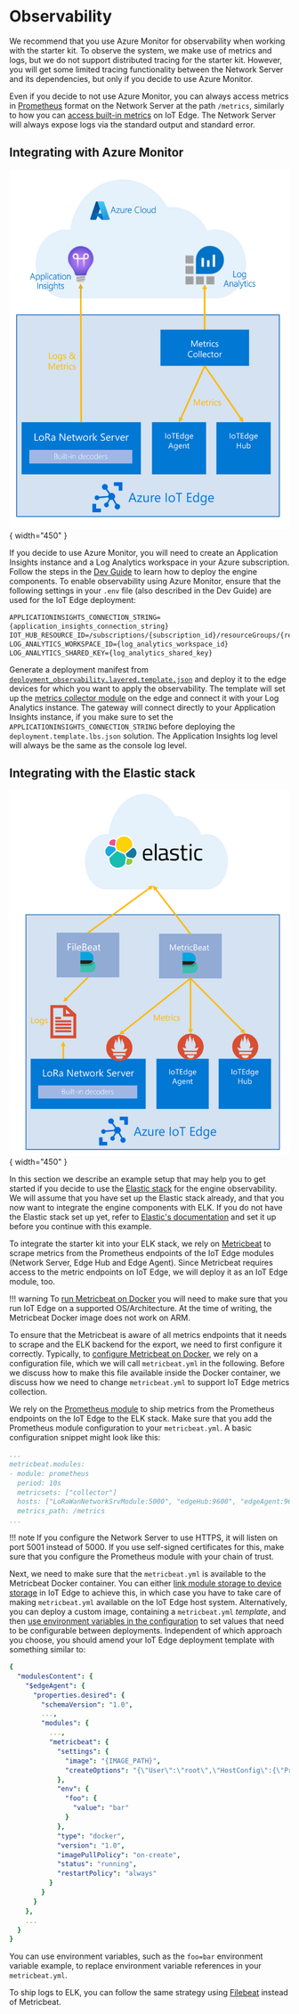 # Observability

We recommend that you use Azure Monitor for observability when working with the starter kit. To observe the system, we make use of metrics and logs, but we do not support distributed tracing for the starter kit. However, you will get some limited tracing functionality between the Network Server and its dependencies, but only if you decide to use Azure Monitor.

Even if you decide to not use Azure Monitor, you can always access metrics in [Prometheus](https://prometheus.io/docs/introduction/overview/) format on the Network Server at the path `/metrics`, similarly to how you can [access built-in metrics](https://docs.microsoft.com/en-us/azure/iot-edge/how-to-access-built-in-metrics?view=iotedge-2020-11) on IoT Edge. The Network Server will always expose logs via the standard output and standard error.

## Integrating with Azure Monitor

![Observability with Azure App Insights and Log Analytics](../images/observability-azure.png){ width="450" }

If you decide to use Azure Monitor, you will need to create an Application Insights instance and a Log Analytics workspace in your Azure subscription. Follow the steps in the [Dev Guide](devguide.md) to learn how to deploy the engine components. To enable observability using Azure Monitor, ensure that the following settings in your `.env` file (also described in the Dev Guide) are used for the IoT Edge deployment:

```{bash}
APPLICATIONINSIGHTS_CONNECTION_STRING={application_insights_connection_string}
IOT_HUB_RESOURCE_ID=/subscriptions/{subscription_id}/resourceGroups/{resource_group}/providers/Microsoft.Devices/IotHubs/{iot_hub_name}
LOG_ANALYTICS_WORKSPACE_ID={log_analytics_workspace_id}
LOG_ANALYTICS_SHARED_KEY={log_analytics_shared_key}
```

Generate a deployment manifest from [`deployment_observability.layered.template.json`](https://github.com/Azure/iotedge-lorawan-starterkit/blob/dev/LoRaEngine/deployment_observability.layered.template.json) and deploy it to the edge devices for which you want to apply the observability. The template will set up the [metrics collector module](https://docs.microsoft.com/en-us/azure/iot-edge/how-to-collect-and-transport-metrics?view=iotedge-2020-11&tabs=iothub#metrics-collector-module) on the edge and connect it with your Log Analytics instance. The gateway will connect directly to your Application Insights instance, if you make sure to set the `APPLICATIONINSIGHTS_CONNECTION_STRING` before deploying the `deployment.template.lbs.json` solution. The Application Insights log level will always be the same as the console log level.

## Integrating with the Elastic stack

![Observability with ELK](../images/observability-elk.png){ width="450" }

In this section we describe an example setup that may help you to get started if you decide to use the [Elastic stack](https://www.elastic.co/elastic-stack/) for the engine observability. We will assume that you have set up the Elastic stack already, and that you now want to integrate the engine components with ELK. If you do not have the Elastic stack set up yet, refer to [Elastic's documentation](https://www.elastic.co/guide/index.html) and set it up before you continue with this example.

To integrate the starter kit into your ELK stack, we rely on [Metricbeat](https://www.elastic.co/beats/metricbeat) to scrape metrics from the Prometheus endpoints of the  IoT Edge modules (Network Server, Edge Hub and Edge Agent). Since Metricbeat requires access to the metric endpoints on IoT Edge, we will deploy it as an IoT Edge module, too.

!!! warning
    To [run Metricbeat on Docker](https://www.elastic.co/guide/en/beats/metricbeat/7.16/running-on-docker.html) you will need to make sure that you run IoT Edge on a supported OS/Architecture. At the time of writing, the Metricbeat Docker image does not work on ARM.

To ensure that the Metricbeat is aware of all metrics endpoints that it needs to scrape and the ELK backend for the export, we need to first configure it correctly. Typically, to [configure Metricbeat on Docker](https://www.elastic.co/guide/en/beats/metricbeat/7.16/running-on-docker.html#_configure_metricbeat_on_docker), we rely on a configuration file, which we will call `metricbeat.yml` in the following. Before we discuss how to make this file available inside the Docker container, we discuss how we need to change `metricbeat.yml` to support IoT Edge metrics collection.

We rely on the [Prometheus module](https://www.elastic.co/guide/en/beats/metricbeat/current/metricbeat-module-prometheus.html) to ship metrics from the Prometheus endpoints on the IoT Edge to the ELK stack. Make sure that you add the Prometheus module configuration to your `metricbeat.yml`. A basic configuration snippet might look like this:

```yaml
...
metricbeat.modules:
- module: prometheus
  period: 10s
  metricsets: ["collector"]
  hosts: ["LoRaWanNetworkSrvModule:5000", "edgeHub:9600", "edgeAgent:9600"]
  metrics_path: /metrics
...
```

!!! note
    If you configure the Network Server to use HTTPS, it will listen on port 5001 instead of 5000. If you use self-signed certificates for this, make sure that you configure the Prometheus module with your chain of trust.

Next, we need to make sure that the `metricbeat.yml` is available to the Metricbeat Docker container. You can either [link module storage to device storage](https://docs.microsoft.com/en-us/azure/iot-edge/how-to-access-host-storage-from-module?view=iotedge-2020-11) in IoT Edge to achieve this, in which case you have to take care of making `metricbeat.yml` available on the IoT Edge host system. Alternatively, you can deploy a custom image, containing a `metricbeat.yml` *template*, and then [use environment variables in the configuration](https://www.elastic.co/guide/en/beats/metricbeat/current/using-environ-vars.html) to set values that need to be configurable between deployments. Independent of which approach you choose, you should amend your IoT Edge deployment template with something similar to:

```yaml
{
  "modulesContent": {
    "$edgeAgent": {
      "properties.desired": {
        "schemaVersion": "1.0",
        ...,
        "modules": {
          ...,
          "metricbeat": {
            "settings": {
              "image": "{IMAGE_PATH}",
              "createOptions": "{\"User\":\"root\",\"HostConfig\":{\"Privileged\":true},\"Binds\":[\"/var/run/docker.sock:/var/run/docker.sock:ro\",\"sys/fs/cgroup:/hostfs/sys/fs/cgroup:ro\",...]}"
            },
            "env": {
              "foo": {
                "value": "bar"
              }
            },
            "type": "docker",
            "version": "1.0",
            "imagePullPolicy": "on-create",
            "status": "running",
            "restartPolicy": "always"
          }
        }
      }
    },
    ...
  }
}

```

You can use environment variables, such as the `foo=bar` environment variable example, to replace environment variable references in your `metricbeat.yml`.

To ship logs to ELK, you can follow the same strategy using [Filebeat](https://www.elastic.co/beats/filebeat) instead of Metricbeat.
